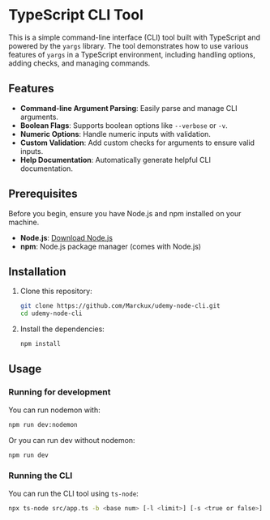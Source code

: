 # TypeScript CLI Tool

This is a simple command-line interface (CLI) tool built with TypeScript and powered by the `yargs` library. The tool demonstrates how to use various features of `yargs` in a TypeScript environment, including handling options, adding checks, and managing commands.

## Features

- **Command-line Argument Parsing**: Easily parse and manage CLI arguments.
- **Boolean Flags**: Supports boolean options like `--verbose` or `-v`.
- **Numeric Options**: Handle numeric inputs with validation.
- **Custom Validation**: Add custom checks for arguments to ensure valid inputs.
- **Help Documentation**: Automatically generate helpful CLI documentation.

## Prerequisites

Before you begin, ensure you have Node.js and npm installed on your machine.

- **Node.js**: [Download Node.js](https://nodejs.org/)
- **npm**: Node.js package manager (comes with Node.js)

## Installation

1. Clone this repository:

    ```bash
    git clone https://github.com/Marckux/udemy-node-cli.git
    cd udemy-node-cli
    ```

2. Install the dependencies:

    ```bash
    npm install
    ```

## Usage

### Running for development
You can run nodemon with:
```bash
npm run dev:nodemon
```

Or you can run dev without nodemon:
```bash
npm run dev
```

### Running the CLI


You can run the CLI tool using `ts-node`:

```bash
npx ts-node src/app.ts -b <base num> [-l <limit>] [-s <true or false>] [-d <dst folder>] [-n <name>]
```


